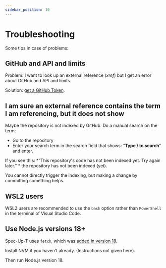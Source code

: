 ```yaml
---
sidebar_position: 10
---
```


# Troubleshooting

Some tips in case of problems:

## GitHub and API and limits

Problem: I want to look up an external reference (*xref*) but I get an error about GitHub and API and limits.

Solution: [get a GitHub Token](./getting-started/github-token.md).

## I am sure an external reference contains the term I am referencing, but it does not show

Maybe the repository is not indexed by GitHub. Do a manual search on the term:

- Go to the repository
- Enter your search term in the search field that shows: “**Type / to search**” and enter.

If you see this: 
*“This repository's code has not been indexed yet. Try again later.” *
the repository has not been indexed (yet).

You cannot directly trigger the indexing, but making a change by committing something helps.

## WSL2 users

WSL2 users are recommended to use the `bash` option rather than `PowerShell` in the terminal of Visual Studio Code.

## Use Node.js versions 18+

Spec-Up-T uses `fetch`, which was [added in version 18](https://nodejs.org/dist/latest-v18.x/docs/api/globals.html#fetch).

Install NVM if you haven't already. (Instructions not given here).

Then run Node.js version 18.

